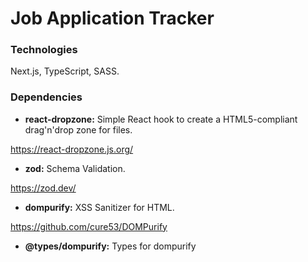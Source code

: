 # Job Application Tracker

### Technologies

Next.js, TypeScript, SASS.

### Dependencies

- **react-dropzone:** Simple React hook to create a HTML5-compliant drag'n'drop zone for files.

https://react-dropzone.js.org/

- **zod:** Schema Validation.

https://zod.dev/

- **dompurify:** XSS Sanitizer for HTML.

https://github.com/cure53/DOMPurify

- **@types/dompurify:** Types for dompurify
